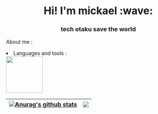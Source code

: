 
<h1 align = "center">Hi! I'm mickael :wave:</h1>
<h3 align = "center"> tech otaku save the world </h3>

About me :

  <li>Languages and tools : </li>
  
  <img width=100px heigth=100px src="https://cdn.jsdelivr.net/gh/devicons/devicon/icons/spring/spring-original.svg" />

| <a href="https://github.com/anuraghazra/github-readme-stats"><img align="center" src="https://github-readme-stats.vercel.app/api?username=miclimule&show_icons=true&include_all_commits=true&theme=buefy&hide_border=true" alt="Anurag's github stats" /></a> | <a href="https://github.com/anuraghazra/github-readme-stats"><img align="center" src="https://github-readme-stats.vercel.app/api/top-langs/?username=miclimule&layout=compact&theme=buefy&hide_border=true" /></a> |
| ------------- | ------------- |

